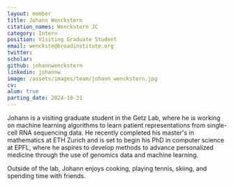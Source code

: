 ```yaml
---
layout: member
title: Johann Wenckstern
citation_names: Wenckstern JC
category: Intern
position: Visiting Graduate Student
email: wenckste@broadinstitute.org
twitter: 
scholar: 
github: johannwenckstern
linkedin: johannw
image: /assets/images/team/johann_wenckstern.jpg
cv: 
alum: true
parting_date: 2024-10-31
---
```


Johann is a visiting graduate student in the Getz Lab, where he is working on machine learning algorithms to learn patient representations from single-cell RNA sequencing data. He recently completed his master's in mathematics at ETH Zurich and is set to begin his PhD in computer science at EPFL, where he aspires to develop methods to advance personalized medicine through the use of genomics data and machine learning.

Outside of the lab, Johann enjoys cooking, playing tennis, skiing, and spending time with friends.
